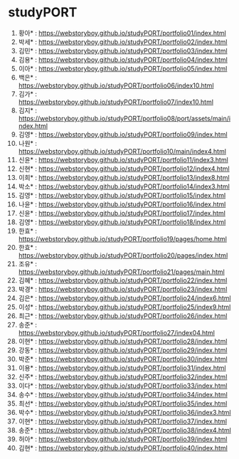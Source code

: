 # studyPORT

01. 황아* : https://webstoryboy.github.io/studyPORT/portfolio01/index.html <br>
02. 박세* : https://webstoryboy.github.io/studyPORT/portfolio02/index.html <br>
03. 김민* : https://webstoryboy.github.io/studyPORT/portfolio03/index.html <br>
04. 김용* : https://webstoryboy.github.io/studyPORT/portfolio04/index.html <br>
05. 이아* : https://webstoryboy.github.io/studyPORT/portfolio05/index.html <br>
06. 백은* : https://webstoryboy.github.io/studyPORT/portfolio06/index10.html <br>
07. 김가* : https://webstoryboy.github.io/studyPORT/portfolio07/index10.html <br>
08. 김지* : https://webstoryboy.github.io/studyPORT/portfolio08/port/assets/main/index.html <br>
09. 김영* : https://webstoryboy.github.io/studyPORT/portfolio09/index.html <br>
10. 나원* : https://webstoryboy.github.io/studyPORT/portfolio10/main/index4.html <br>
11. 신윤* : https://webstoryboy.github.io/studyPORT/portfolio11/index3.html <br>
12. 신현* : https://webstoryboy.github.io/studyPORT/portfolio12/index4.html <br>
13. 이희* : https://webstoryboy.github.io/studyPORT/portfolio13/index8.html <br>
14. 박소* : https://webstoryboy.github.io/studyPORT/portfolio14/index3.html <br>
15. 김영* : https://webstoryboy.github.io/studyPORT/portfolio15/index.html <br>
16. 나윤* : https://webstoryboy.github.io/studyPORT/portfolio16/index.html <br>
17. 신윤* : https://webstoryboy.github.io/studyPORT/portfolio17/index.html <br>
18. 김영* : https://webstoryboy.github.io/studyPORT/portfolio18/index.html <br>
19. 한효* : https://webstoryboy.github.io/studyPORT/portfolio19/pages/home.html <br>
20. 한효* : https://webstoryboy.github.io/studyPORT/portfolio20/pages/index.html <br>
21. 조유* : https://webstoryboy.github.io/studyPORT/portfolio21/pages/main.html <br>
22. 김혜* : https://webstoryboy.github.io/studyPORT/portfolio22/index.html <br>
23. 박경* : https://webstoryboy.github.io/studyPORT/portfolio23/index.html <br>
24. 김은* : https://webstoryboy.github.io/studyPORT/portfolio24/index6.html <br>
25. 이성* : https://webstoryboy.github.io/studyPORT/portfolio25/index9.html <br>
26. 최근* : https://webstoryboy.github.io/studyPORT/portfolio26/index.html <br>
27. 송준* : https://webstoryboy.github.io/studyPORT/portfolio27/index04.html <br>
28. 이현* : https://webstoryboy.github.io/studyPORT/portfolio28/index.html <br>
29. 강동* : https://webstoryboy.github.io/studyPORT/portfolio29/index.html <br>
30. 박준* : https://webstoryboy.github.io/studyPORT/portfolio30/index.html <br>
31. 이용* : https://webstoryboy.github.io/studyPORT/portfolio31/index.html <br>
32. 신주* : https://webstoryboy.github.io/studyPORT/portfolio32/index.html <br>
33. 이다* : https://webstoryboy.github.io/studyPORT/portfolio33/index.html <br>
34. 송수* : https://webstoryboy.github.io/studyPORT/portfolio34/index.html <br>
35. 최선* : https://webstoryboy.github.io/studyPORT/portfolio35/index.html <br>
36. 박수* : https://webstoryboy.github.io/studyPORT/portfolio36/index3.html <br>
37. 이현* : https://webstoryboy.github.io/studyPORT/portfolio37/index.html <br>
38. 송준* : https://webstoryboy.github.io/studyPORT/portfolio38/index4.html <br>
39. 허아* : https://webstoryboy.github.io/studyPORT/portfolio39/index.html <br>
40. 김현* : https://webstoryboy.github.io/studyPORT/portfolio40/index.html <br>
